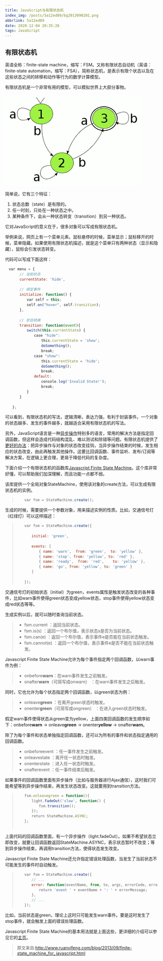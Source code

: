 ```yaml
---
title: JavaScript与有限状态机
index_img: /posts/5a12ed89/bg2013090201.png
abbrlink: 5a12ed89
date: 2020-12-04 20:35:28
tags: JavaScript
---
```


## 有限状态机

英语全称：finite-state machine，缩写：FSM。又称有限状态自动机（英语：finite-state automation，缩写：FSA），简称状态机，是表示有限个状态以及在这些状态之间的转移和动作等行为的数学计算模型。

有限状态机是一个非常有用的模型，可以模拟世界上大部分事物。

![img](JavaScript%E4%B8%8E%E6%9C%89%E9%99%90%E7%8A%B6%E6%80%81%E6%9C%BA/bg2013090201.png)

简单说，它有三个特征：

1. 状态总数（state）是有限的。
2. 任一时刻，只处在一种状态之中。
3. 某种条件下，会从一种状态转变（transition）到另一种状态。

它对JavaScript的意义在于，很多对象可以写成有限状态机。

举例来说，网页上有一个菜单元素。鼠标悬停的时候，菜单显示；鼠标移开的时候，菜单隐藏。如果使用有限状态机描述，就是这个菜单只有两种状态（显示和隐藏），鼠标会引发状态转变。

代码可以写成下面这样：

```javascript
　var menu = {
　　　　// 当前状态
　　　　currentState: 'hide',
　　
　　　　// 绑定事件
　　　　initialize: function() {
　　　　　　var self = this;
　　　　　　self.on("hover", self.transition);
　　　　},
　　
　　　　// 状态转换
　　　　transition: function(event){
　　　　　　switch(this.currentState) {
　　　　　　　　case "hide":
　　　　　　　　　　this.currentState = 'show';
　　　　　　　　　　doSomething();
　　　　　　　　　　break;
　　　　　　　　case "show":
　　　　　　　　　　this.currentState = 'hide';
　　　　　　　　　　doSomething();
　　　　　　　　　　break;
　　　　　　　　default:
　　　　　　　　　　console.log('Invalid State!');
　　　　　　　　　　break;
　　　　　　}
　　　　}
　　
　　};
```

可以看到，有限状态机的写法，逻辑清晰，表达力强，有利于封装事件。一个对象的状态越多、发生的事件越多，就越适合采用有限状态机的写法。

另外，JavaScript语言是一种[异步操作](http://www.ruanyifeng.com/blog/2012/12/asynchronous＿javascript.html)特别多的语言，常用的解决方法是指定回调函数，但这样会造成代码结构混乱、难以测试和除错等问题。有限状态机提供了[更好的办法](http://tech.pro/blog/1402/five-patterns-to-help-you-tame-asynchronous-javascript)：把异步操作与对象的状态改变挂钩，当异步操作结束的时候，发生相应的状态改变，由此再触发其他操作。这要比回调函数、事件监听、发布/订阅等解决方案，在逻辑上更合理，更易于降低代码的复杂度。

下面介绍一个有限状态机的函数库[Javascript Finite State Machine](https://github.com/jakesgordon/javascript-state-machine)。这个库非常好懂，可以帮助我们加深理解，而且功能一点都不弱。

该库提供一个全局对象StateMachine，使用该对象的create方法，可以生成有限状态机的实例。

> ```javascript
> 　　var fsm = StateMachine.create();
> ```

生成的时候，需要提供一个参数对象，用来描述实例的性质。比如，交通信号灯（红绿灯）可以这样描述：

> ```javascript
> 　　var fsm = StateMachine.create({
> 　　
> 　　　　initial: 'green',
> 　　
> 　　　　events: [
> 　　　　　　{ name: 'warn',  from: 'green',  to: 'yellow' },
> 　　　　　　{ name: 'stop', from: 'yellow', to: 'red' },
> 　　　　　　{ name: 'ready',  from: 'red',    to: 'yellow' },
> 　　　　　　{ name: 'go', from: 'yellow', to: 'green' }
> 　　　　]
> 　　
> 　　});
> ```

交通信号灯的初始状态（initial）为green，events属性是触发状态改变的各种事件，比如warn事件使得green状态变成yellow状态，stop事件使得yellow状态变成red状态等等。

生成实例以后，就可以随时查询当前状态。

> -  fsm.current ：返回当前状态。
> - fsm.is(s) ：返回一个布尔值，表示状态s是否为当前状态。
> - fsm.can(e) ：返回一个布尔值，表示事件e是否能在当前状态触发。
> - fsm.cannot(e) ：返回一个布尔值，表示事件e是否不能在当前状态触发。

Javascript Finite State Machine允许为每个事件指定两个回调函数，以warn事件为例：

> -  onbefore**warn**：在warn事件发生之前触发。
> - onafter**warn**（可简写成onwarn） ：在warn事件发生之后触发。

同时，它也允许为每个状态指定两个回调函数，以green状态为例：

> - onleave**green** ：在离开green状态时触发。
> - onenter**green**（可简写成ongreen） ：在进入green状态时触发。

假定warn事件使得状态从green变为yellow，上面四类回调函数的发生顺序如下：onbefore**warn** → onleave**green** → onenter**yellow** → onafter**warn**。

除了为每个事件和状态单独指定回调函数，还可以为所有的事件和状态指定通用的回调函数。

> - onbeforeevent ：任一事件发生之前触发。
> - onleavestate ：离开任一状态时触发。
> - onenterstate ：进入任一状态时触发。
> - onafterevent ：任一事件结束后触发。

如果事件的回调函数里面有异步操作（比如与服务器进行Ajax通信），这时我们可能希望等到异步操作结束，再发生状态改变。这就要用到transition方法。

> ```javascript
> 　　fsm.onleavegreen = function(){
> 　　　　light.fadeOut('slow', function() {
> 　　　　　　fsm.transition();
> 　　　　});
> 　　　　return StateMachine.ASYNC;
> 　　};
> 　　
> ```

上面代码的回调函数里面，有一个异步操作（light.fadeOut）。如果不希望状态立即改变，就要让回调函数返回StateMachine.ASYNC，表示状态暂时不改变；等到异步操作结束，再调用transition方法，使得状态发生改变。

Javascript Finite State Machine还允许指定错误处理函数，当发生了当前状态不可能发生的事件时自动触发。

> ```javascript
> 　　var fsm = StateMachine.create({
> 　　　　// ...
> 　　　　error: function(eventName, from, to, args, errorCode, errorMessage) {
> 　　　　　　return 'event ' + eventName + ': ' + errorMessage;
> 　　　　},
> 　　　　// ... 
> 　　});
> ```

比如，当前状态是green，理论上这时只可能发生warn事件。要是这时发生了stop事件，就会触发上面的错误处理函数。

Javascript Finite State Machine的基本用法就是上面这些，更详细的介绍可以参见它的[主页](https://github.com/jakesgordon/javascript-state-machine)。

>原文来自:http://www.ruanyifeng.com/blog/2013/09/finite-state_machine_for_javascript.html